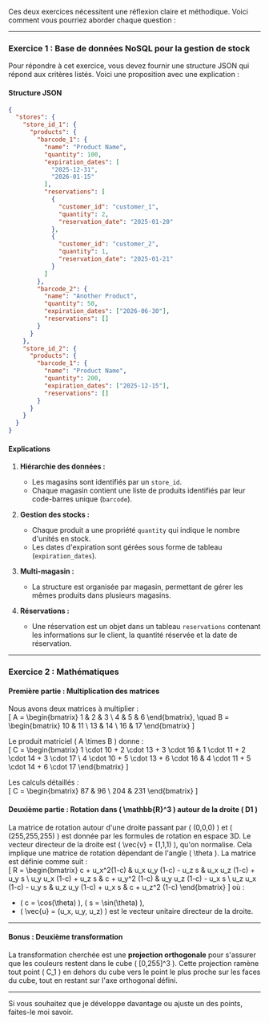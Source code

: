 Ces deux exercices nécessitent une réflexion claire et méthodique. Voici comment vous pourriez aborder chaque question :

---

### **Exercice 1 : Base de données NoSQL pour la gestion de stock**

Pour répondre à cet exercice, vous devez fournir une structure JSON qui répond aux critères listés. Voici une proposition avec une explication :

#### **Structure JSON**
```json
{
  "stores": {
    "store_id_1": {
      "products": {
        "barcode_1": {
          "name": "Product Name",
          "quantity": 100,
          "expiration_dates": [
            "2025-12-31",
            "2026-01-15"
          ],
          "reservations": [
            {
              "customer_id": "customer_1",
              "quantity": 2,
              "reservation_date": "2025-01-20"
            },
            {
              "customer_id": "customer_2",
              "quantity": 1,
              "reservation_date": "2025-01-21"
            }
          ]
        },
        "barcode_2": {
          "name": "Another Product",
          "quantity": 50,
          "expiration_dates": ["2026-06-30"],
          "reservations": []
        }
      }
    },
    "store_id_2": {
      "products": {
        "barcode_1": {
          "name": "Product Name",
          "quantity": 200,
          "expiration_dates": ["2025-12-15"],
          "reservations": []
        }
      }
    }
  }
}
```

#### **Explications**
1. **Hiérarchie des données :**
   - Les magasins sont identifiés par un `store_id`.
   - Chaque magasin contient une liste de produits identifiés par leur code-barres unique (`barcode`).

2. **Gestion des stocks :**
   - Chaque produit a une propriété `quantity` qui indique le nombre d'unités en stock.
   - Les dates d'expiration sont gérées sous forme de tableau (`expiration_dates`).

3. **Multi-magasin :**
   - La structure est organisée par magasin, permettant de gérer les mêmes produits dans plusieurs magasins.

4. **Réservations :**
   - Une réservation est un objet dans un tableau `reservations` contenant les informations sur le client, la quantité réservée et la date de réservation.

---

### **Exercice 2 : Mathématiques**

#### **Première partie : Multiplication des matrices**
Nous avons deux matrices à multiplier :  
\[
A = \begin{bmatrix} 1 & 2 & 3 \\ 4 & 5 & 6 \end{bmatrix}, \quad 
B = \begin{bmatrix} 10 & 11 \\ 13 & 14 \\ 16 & 17 \end{bmatrix}
\]

Le produit matriciel \( A \times B \) donne :  
\[
C = \begin{bmatrix} 
1 \cdot 10 + 2 \cdot 13 + 3 \cdot 16 & 1 \cdot 11 + 2 \cdot 14 + 3 \cdot 17 \\
4 \cdot 10 + 5 \cdot 13 + 6 \cdot 16 & 4 \cdot 11 + 5 \cdot 14 + 6 \cdot 17 
\end{bmatrix}
\]

Les calculs détaillés :  
\[
C = \begin{bmatrix} 
87 & 96 \\
204 & 231 
\end{bmatrix}
\]

#### **Deuxième partie : Rotation dans \( \mathbb{R}^3 \) autour de la droite \( D1 \)**
La matrice de rotation autour d'une droite passant par \( (0,0,0) \) et \( (255,255,255) \) est donnée par les formules de rotation en espace 3D. Le vecteur directeur de la droite est \( \vec{v} = (1,1,1) \), qu'on normalise. Cela implique une matrice de rotation dépendant de l'angle \( \theta \). La matrice est définie comme suit :  
\[
R = \begin{bmatrix} 
c + u_x^2(1-c) & u_x u_y (1-c) - u_z s & u_x u_z (1-c) + u_y s \\
u_y u_x (1-c) + u_z s & c + u_y^2 (1-c) & u_y u_z (1-c) - u_x s \\
u_z u_x (1-c) - u_y s & u_z u_y (1-c) + u_x s & c + u_z^2 (1-c)
\end{bmatrix}
\]
où :
- \( c = \cos(\theta) \), \( s = \sin(\theta) \),
- \( \vec{u} = (u_x, u_y, u_z) \) est le vecteur unitaire directeur de la droite.

---

#### **Bonus : Deuxième transformation**
La transformation cherchée est une **projection orthogonale** pour s'assurer que les couleurs restent dans le cube \( [0,255]^3 \). Cette projection ramène tout point \( C_1 \) en dehors du cube vers le point le plus proche sur les faces du cube, tout en restant sur l'axe orthogonal défini.

---

Si vous souhaitez que je développe davantage ou ajuste un des points, faites-le moi savoir.
